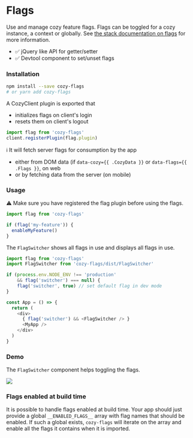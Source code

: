 # Flags

Use and manage cozy feature flags.
Flags can be toggled for a cozy instance, a context or globally.
See [the stack documentation on flags](https://docs.cozy.io/en/cozy-stack/settings/#get-settingsflags) for more information.

- ✅ jQuery like API for getter/setter
- ✅ Devtool component to set/unset flags

### Installation

```bash
npm install --save cozy-flags
# or yarn add cozy-flags
```

A CozyClient plugin is exported that

- initializes flags on client's login
- resets them on client's logout

```jsx
import flag from 'cozy-flags'
client.registerPlugin(flag.plugin)
```

ℹ️ It will fetch server flags for consumption by the app

- either from DOM data (if `data-cozy={{ .CozyData }}` or `data-flags={{ .Flags }}`, on web
- or by fetching data from the server (on mobile)

### Usage

⚠️ Make sure you have registered the flag plugin before using the flags.

```js
import flag from 'cozy-flags'

if (flag('my-feature')) {
  enableMyFeature()
}
```

The `FlagSwitcher` shows all flags in use and displays all
flags in use.

```js
import flag from 'cozy-flags'
import FlagSwitcher from 'cozy-flags/dist/FlagSwitcher'

if (process.env.NODE_ENV !== 'production'
    && flag('switcher') === null) {
    flag('switcher', true) // set default flag in dev mode
}

const App = () => {
  return (
    <div>
      { flag('switcher') && <FlagSwitcher /> }
      <MyApp />
    </div>
  )
}

```

### Demo

The `FlagSwitcher` component helps toggling the flags.

<img src='https://user-images.githubusercontent.com/1606068/43769674-93301fa4-9a3a-11e8-9d2a-93a6ab4f1a07.gif' />

### Flags enabled at build time

It is possible to handle flags enabled at build time. Your app should just
provide a global `__ENABLED_FLAGS__` array with flag names that should be
enabled. If such a global exists, `cozy-flags` will iterate on the array and
enable all the flags it contains when it is imported.
